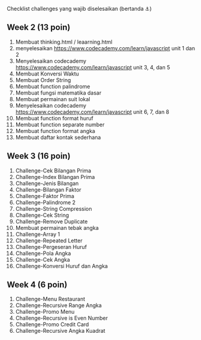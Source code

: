 Checklist challenges yang wajib diselesaikan (bertanda :anchor:)

## Week 2 (13 poin)

1. Membuat thinking.html / leaarning.html
2. menyelesaikan https://www.codecademy.com/learn/javascript unit 1 dan 2
3. Menyelesaikan codecademy https://www.codecademy.com/learn/javascript unit 3, 4, dan 5
4. Membuat Konversi Waktu
5. Membuat Order String
6. Membuat function palindrome
7. Membuat fungsi matematika dasar
8. Membuat permainan suit lokal
9. Menyelesaikan codecademy https://www.codecademy.com/learn/javascript unit 6, 7, dan 8
10. Membuat function format huruf
11. Membuat function separate number
12. Membuat function format angka
13. Membuat daftar kontak sederhana

## Week 3 (16 poin)

1. Challenge-Cek Bilangan Prima
2. Challenge-Index Bilangan Prima
3. Challenge-Jenis Bilangan
4. Challenge-Bilangan Faktor
5. Challenge-Faktor Prima
6. Challenge-Palindrome 2
7. Challenge-String Compression
8. Challenge-Cek String
9. Challenge-Remove Duplicate
10. Membuat permainan tebak angka
11. Challenge-Array 1
12. Challenge-Repeated Letter
13. Challenge-Pergeseran Huruf
14. Challenge-Pola Angka
15. Challenge-Cek Angka
16. Challenge-Konversi Huruf dan Angka

## Week 4 (6 poin)

1. Challenge-Menu Restaurant
2. Challenge-Recursive Range Angka
3. Challenge-Promo Menu
4. Challenge-Recursive is Even Number
5. Challenge-Promo Credit Card
6. Challenge-Recursive Angka Kuadrat
